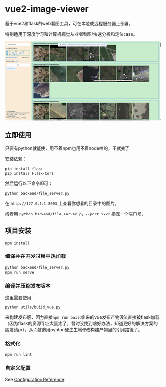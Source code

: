 # vue2-image-viewer

基于vue2和flask的web看图工具，可在本地或远程服务器上部署。

特别适用于深度学习和计算机视觉从业者看图/快速分析和定位case。


<div align="center">
  <img src="docs/WechatIMG58.png"/>
</div>

## 立即使用

只要有python就能使，用不着npm也用不着node啥的，干就完了

安装依赖：
```
pip install flask
pip install Flask-Cors
```

然后运行以下命令即可：
```
python backend/file_server.py
```
在 `http://127.0.0.1:8003` 上查看你想看的目录中的图片。

或者用 `python backend/file_server.py --port xxxx` 指定一个端口号。


## 项目安装
```
npm install
```

### 编译并在开发过程中热加载
```
python backend/file_server.py
npm run serve
```

### 编译并压缩发布版本

这里需要使用
```
python utils/build_vue.py
```
来构建发布版，因为直接`npm run build`出来的vue发布产物没法直接被flask加载（因为flask的资源寻址太蛋疼了，暂时没找到啥好办法，知道更好的解决方案的朋友请pr），从而被迫用pyhton硬生生地修改构建产物里的引用路径了。

### 格式化
```
npm run lint
```

### 自定义配置
See [Configuration Reference](https://cli.vuejs.org/config/).


